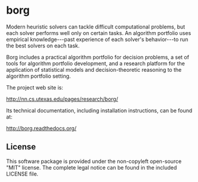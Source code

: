 borg
====

Modern heuristic solvers can tackle difficult computational problems, but each
solver performs well only on certain tasks. An algorithm portfolio uses
empirical knowledge---past experience of each solver's behavior---to run the
best solvers on each task.

Borg includes a practical algorithm portfolio for decision problems, a set of
tools for algorithm portfolio development, and a research platform for the
application of statistical models and decision-theoretic reasoning to the
algorithm portfolio setting.

The project web site is:

http://nn.cs.utexas.edu/pages/research/borg/

Its technical documentation, including installation instructions, can be found
at:

http://borg.readthedocs.org/

License
-------

This software package is provided under the non-copyleft open-source "MIT"
license. The complete legal notice can be found in the included LICENSE file.


